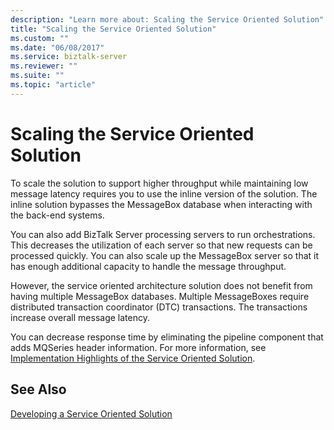 ```yaml
---
description: "Learn more about: Scaling the Service Oriented Solution"
title: "Scaling the Service Oriented Solution"
ms.custom: ""
ms.date: "06/08/2017"
ms.service: biztalk-server
ms.reviewer: ""
ms.suite: ""
ms.topic: "article"
---
```

# Scaling the Service Oriented Solution
To scale the solution to support higher throughput while maintaining low message latency requires you to use the inline version of the solution. The inline solution bypasses the MessageBox database when interacting with the back-end systems.  
  
 You can also add BizTalk Server processing servers to run orchestrations. This decreases the utilization of each server so that new requests can be processed quickly. You can also scale up the MessageBox server so that it has enough additional capacity to handle the message throughput.  
  
 However, the service oriented architecture solution does not benefit from having multiple MessageBox databases. Multiple MessageBoxes require distributed transaction coordinator (DTC) transactions. The transactions increase overall message latency.  
  
 You can decrease response time by eliminating the pipeline component that adds MQSeries header information. For more information, see [Implementation Highlights of the Service Oriented Solution](../core/implementation-highlights-of-the-service-oriented-solution.md).  
  
## See Also  
 [Developing a Service Oriented Solution](../core/developing-a-service-oriented-solution.md)
